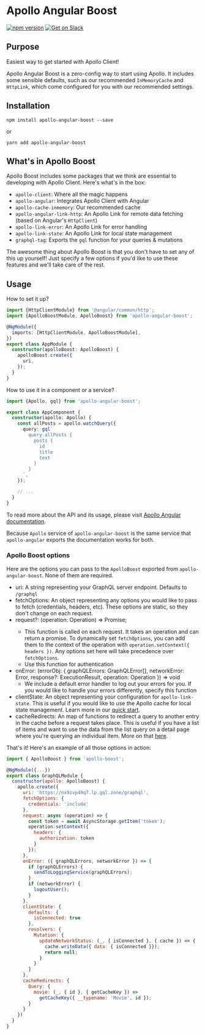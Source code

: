 # Apollo Angular Boost

[![npm version](https://badge.fury.io/js/apollo-angular-boost.svg)](https://badge.fury.io/js/apollo-angular-boost)
[![Get on Slack](https://img.shields.io/badge/slack-join-orange.svg)](http://www.apollodata.com/#slack)

## Purpose

Easiest way to get started with Apollo Client!

Apollo Angular Boost is a zero-config way to start using Apollo. It includes some sensible defaults, such as our recommended `InMemoryCache` and `HttpLink`, which come configured for you with our recommended settings.

## Installation

`npm install apollo-angular-boost --save`

or

`yarn add apollo-angular-boost`

## What's in Apollo Boost

Apollo Boost includes some packages that we think are essential to developing with Apollo Client. Here's what's in the box:

- `apollo-client`: Where all the magic happens
- `apollo-angular`: Integrates Apollo Client with Angular
- `apollo-cache-inmemory`: Our recommended cache
- `apollo-angular-link-http`: An Apollo Link for remote data fetching (based on Angular's `HttpClient`)
- `apollo-link-error`: An Apollo Link for error handling
- `apollo-link-state`: An Apollo Link for local state management
- `graphql-tag`: Exports the `gql` function for your queries & mutations

The awesome thing about Apollo Boost is that you don't have to set any of this up yourself! Just specify a few options if you'd like to use these features and we'll take care of the rest.

## Usage

How to set it up?

```ts
import {HttpClientModule} from '@angular/common/http';
import {ApolloBoostModule, ApolloBoost} from 'apollo-angular-boost';

@NgModule({
  imports: [HttpClientModule, ApolloBoostModule],
})
export class AppModule {
  constructor(apolloBoost: ApolloBoost) {
    apolloBoost.create({
      uri,
    });
  }
}
```

How to use it in a component or a service?

```ts
import {Apollo, gql} from 'apollo-angular-boost';

export class AppComponent {
  constructor(apollo: Apollo) {
    const allPosts = apollo.watchQuery({
      query: gql`
        query allPosts {
          posts {
            id
            title
            text
          }
        }
      `,
    });

    // ...
  }
}
```

To read more about the API and its usage, please visit [Apollo Angular documentation](https://www.apollographql.com/docs/angular/).

Because `Apollo` service of `apollo-angular-boost` is the same service that `apollo-angular` exports the documentation works for both.

### Apollo Boost options

Here are the options you can pass to the `ApolloBoost` exported from `apollo-angular-boost`. None of them are required.

- uri: A string representing your GraphQL server endpoint. Defaults to `/graphql`
- fetchOptions: An object representing any options you would like to pass to fetch (credentials, headers, etc). These options are static, so they don't change on each request.
- request?: (operation: Operation) => Promise<void>;
  - This function is called on each request. It takes an operation and can return a promise. To dynamically set `fetchOptions`, you can add them to the context of the operation with `operation.setContext({ headers })`. Any options set here will take precedence over `fetchOptions`.
  - Use this function for authentication
- onError: (errorObj: { graphQLErrors: GraphQLError[], networkError: Error, response?: ExecutionResult, operation: Operation }) => void
  - We include a default error handler to log out your errors for you. If you would like to handle your errors differently, specify this function
- clientState: An object representing your configuration for `apollo-link-state`. This is useful if you would like to use the Apollo cache for local state management. Learn more in our [quick start](https://www.apollographql.com/docs/link/links/state.html#start).
- cacheRedirects: An map of functions to redirect a query to another entry in the cache before a request takes place. This is useful if you have a list of items and want to use the data from the list query on a detail page where you're querying an individual item. More on that [here](https://www.apollographql.com/docs/react/advanced/caching.html#cacheRedirect).

That's it! Here's an example of all those options in action:

```js
import { ApolloBoost } from 'apollo-boost';

@NgModule({...})
export class GraphQLModule {
  constructor(apollo: ApolloBoost) {
    apollo.create({
      uri: 'https://nx9zvp49q7.lp.gql.zone/graphql',
      fetchOptions: {
        credentials: 'include'
      },
      request: async (operation) => {
        const token = await AsyncStorage.getItem('token');
        operation.setContext({
          headers: {
            authorization: token
          }
        });
      },
      onError: ({ graphQLErrors, networkError }) => {
        if (graphQLErrors) {
          sendToLoggingService(graphQLErrors);
        }
        if (networkError) {
          logoutUser();
        }
      },
      clientState: {
        defaults: {
          isConnected: true
        },
        resolvers: {
          Mutation: {
            updateNetworkStatus: (_, { isConnected }, { cache }) => {
              cache.writeData({ data: { isConnected }});
              return null;
            }
          }
        }
      },
      cacheRedirects: {
        Query: {
          movie: (_, { id }, { getCacheKey }) =>
            getCacheKey({ __typename: 'Movie', id });
        }
      }
    })
  }
}
```
